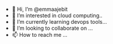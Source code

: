 - 👋 Hi, I’m @emmaajebit
- 👀 I’m interested in cloud computing..
- 🌱 I’m currently learning devops tools...
- 💞️ I’m looking to collaborate on ...
- 📫 How to reach me ...

<!---
emmaajebit/emmaajebit is a ✨ special ✨ repository because its `README.md` (this file) appears on your GitHub profile.
You can click the Preview link to take a look at your changes.
--->
